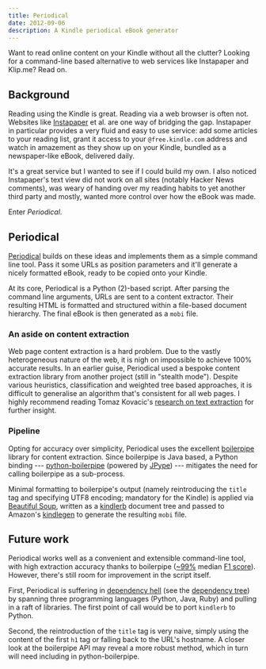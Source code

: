 ```yaml
---
title: Periodical
date: 2012-09-06
description: A Kindle periodical eBook generator
---
```


Want to read online content on your Kindle without all the clutter? Looking for
a command-line based alternative to web services like Instapaper and Klip.me?
Read on.

## Background

Reading using the Kindle is great. Reading via a web browser is often not.
Websites like [Instapaper][] et al. are one way of bridging the gap. Instapaper
in particular provides a very fluid and easy to use service: add some articles
to your reading list, grant it access to your `@free.kindle.com` address and
watch in amazement as they show up on your Kindle, bundled as a newspaper-like
eBook, delivered daily.

It's a great service but I wanted to see if I could build my own. I also noticed
Instapaper's text view did not work on all sites (notably Hacker News comments),
was weary of handing over my reading habits to yet another third party and
mostly, wanted more control over how the eBook was made.

Enter *Periodical*.

## Periodical

[Periodical][] builds on these ideas and implements them as a simple command
line tool. Pass it some URLs as position parameters and it'll generate a nicely
formatted eBook, ready to be copied onto your Kindle.

At its core, Periodical is a Python (2)-based script. After parsing the command
line arguments, URLs are sent to a content extractor. Their resulting HTML is
formatted and structured within a file-based document hierarchy. The final eBook
is then generated as a `mobi` file.

### An aside on content extraction

Web page content extraction is a hard problem. Due to the vastly heterogeneous
nature of the web, it is nigh on impossible to achieve 100% accurate results. In
an earlier guise, Periodical used a bespoke content extraction library from
another project (still in "stealth mode"). Despite various heuristics,
classification and weighted tree based approaches, it is difficult to generalise
an algorithm that's consistent for all web pages. I highly recommend reading
Tomaz Kovacic's [research on text extraction][tomaz] for further insight.

### Pipeline

Opting for accuracy over simplicity, Periodical uses the excellent
[boilerpipe][] library for content extraction. Since boilerpipe is Java based, a
Python binding --- [python-boilerpipe][] (powered by [JPype][]) --- mitigates
the need for calling boilerpipe as a sub-process.

Minimal formatting to boilerpipe's output (namely reintroducing the `title` tag
and specifying UTF8 encoding; mandatory for the Kindle) is applied via
[Beautiful Soup][bs], written as a [kindlerb][] document tree and passed to
Amazon's [kindlegen][] to generate the resulting `mobi` file.

## Future work

Periodical works well as a convenient and extensible command-line tool, with
high extraction accuracy thanks to boilerpipe ([~99%][boilerchanges] median [F1
score][f1]). However, there's still room for improvement in the script itself.

First, Periodical is suffering in [dependency hell][dephell] (see the
[dependency tree][deptree]) by spanning three programming languages (Python,
Java, Ruby) and pulling in a raft of libraries. The first point of call would be
to port `kindlerb` to Python.

Second, the reintroduction of the `title` tag is very naive, simply using the
content of the first `h1` tag or falling back to the URL's hostname. A closer
look at the boilerpipe API may reveal a more robust method, which in turn will
need including in python-boilerpipe.

  [bs]: http://www.crummy.com/software/BeautifulSoup/
  [f1]: https://en.wikipedia.org/wiki/F1_score
  [tomaz]: http://tomazkovacic.com/blog/category/text-extraction/
  [jpype]: http://jpype.sourceforge.net/
  [dephell]: https://en.m.wikipedia.org/wiki/Dependency_hell
  [deptree]: /assets/img/periodical-dependency-tree.png
  [kindlerb]: https://github.com/danchoi/kindlerb
  [kindlegen]: https://www.amazon.com/gp/feature.html?docId=1000234621
  [periodical]: https://github.com/tlvince/periodical
  [instapaper]: http://www.instapaper.com/
  [boilerpipe]: https://code.google.com/p/boilerpipe/
  [boilerchanges]: https://code.google.com/p/boilerpipe/source/list
  [python-boilerpipe]: https://github.com/misja/python-boilerpipe
